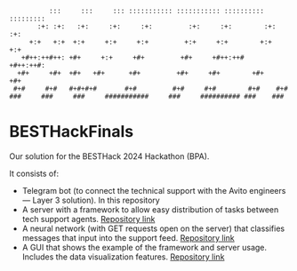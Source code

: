 ```
          :::     :::     ::: ::::::::::: ::::::::::: :::::::::: :::::::::
       :+: :+:   :+:     :+:     :+:         :+:     :+:        :+:    :+:
     +:+   +:+  +:+     +:+     +:+         +:+     +:+        +:+    +:+ 
   +#++:++#++: +#+     +:+     +#+         +#+     +#++:++#   +#++:++#:   
  +#+     +#+  +#+   +#+      +#+         +#+     +#+        +#+    +#+    
 #+#     #+#   #+#+#+#       #+#         #+#     #+#        #+#    #+#    
###     ###     ###     ###########     ###     ########## ###    ###     
```

# BESTHackFinals

Our solution for the BESTHack 2024 Hackathon (BPA).

It consists of:
- Telegram bot (to connect the technical support with the Avito engineers — Layer 3 solution). In this repository
- A server with a framework to allow easy distribution of tasks between tech support agents. [Repository link](https://github.com/Donnerrollen/Hack)
- A neural network (with GET requests open on the server) that classifies messages that input into the support feed. [Repository link](https://github.com/Donnerrollen/Hack)
- A GUI that shows the example of the framework and server usage. Includes the data visualization features. [Repository link](https://github.com/Yjrvana/BestHackBPAApp)
